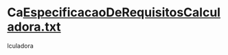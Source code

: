 # Ca[EspecificacaoDeRequisitosCalculadora.txt](https://github.com/kaiogreco/Calculadora/files/7023843/EspecificacaoDeRequisitosCalculadora.txt)
lculadora

